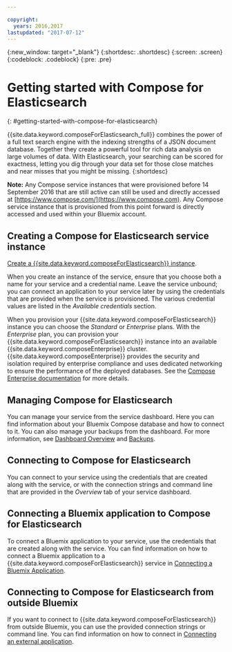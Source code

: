```yaml
---

copyright:
  years: 2016,2017
lastupdated: "2017-07-12"
---
```


{:new_window: target="_blank"}
{:shortdesc: .shortdesc}
{:screen: .screen}
{:codeblock: .codeblock}
{:pre: .pre}

# Getting started with Compose for Elasticsearch
{: #getting-started-with-compose-for-elasticsearch}

{{site.data.keyword.composeForElasticsearch_full}} combines the power of a full text search engine with the indexing strengths of a JSON document database. Together they create a powerful tool for rich data analysis on large volumes of data. With Elasticsearch, your searching can be scored for exactness, letting you dig through your data set for those close matches and near misses that you might be missing.
{:shortdesc}

**Note:** Any Compose service instances that were provisioned before 14 September 2016 that are still active can still be used and directly accessed at [https://www.compose.com/](https://www.compose.com). Any Compose service instance that is provisioned from this point forward is directly accessed and used within your Bluemix account.

## Creating a Compose for Elasticsearch service instance

[Create a {{site.data.keyword.composeForElasticsearch}} instance](https://console.bluemix.net/catalog/services/compose-for-elasticsearch/).

When you create an instance of the service, ensure that you choose both a name for your service and a credential name. Leave the service unbound; you can connect an application to your service later by using the credentials that are provided when the service is provisioned. The various credential values are listed in the *Available credentials* section.

When you provision your {{site.data.keyword.composeForElasticsearch}} instance you can choose the *Standard* or *Enterprise* plans. With the *Enterprise* plan, you can provision your {{site.data.keyword.composeForElasticsearch}} instance into an available {{site.data.keyword.composeEnterprise}} cluster. {{site.data.keyword.composeEnterprise}} provides the security and isolation required by enterprise compliance and uses dedicated networking to ensure the performance of the deployed databases. See the [Compose Enterprise documentation](../ComposeEnterprise/index.html) for more details.

## Managing Compose for Elasticsearch

You can manage your service from the service dashboard. Here you can find information about your Bluemix Compose database and how to connect to it. You can also manage your backups from the dashboard. For more information, see [Dashboard Overview](./dashboard-overview.html) and [Backups](./managing-backups.html).

## Connecting to Compose for Elasticsearch

You can connect to your service using the credentials that are created along with the service, or with the connection strings and command line that are provided in the *Overview* tab of your service dashboard.

## Connecting a Bluemix application to Compose for Elasticsearch

To connect a Bluemix application to your service, use the credentials that are created along with the service. You can find information on how to connect a Bluemix application to a {{site.data.keyword.composeForElasticsearch}} service in [Connecting a Bluemix Application](./connecting-bluemix-app.html).

## Connecting to Compose for Elasticsearch from outside Bluemix

If you want to connect to {{site.data.keyword.composeForElasticsearch}} from outside Bluemix, you can use the provided connection strings or command line. You can find information on how to connect in [Connecting an external application](./connecting-external.html).